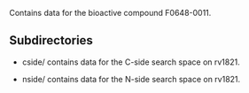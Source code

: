 Contains data for the bioactive compound F0648-0011.

## Subdirectories

- cside/ contains data for the C-side search space on rv1821.

- nside/ contains data for the N-side search space on rv1821.

